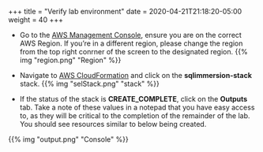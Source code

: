 +++
title = "Verify lab environment"
date = 2020-04-21T21:18:20-05:00
weight = 40
+++

* Go to the [AWS Management Console](https://console.aws.amazon.com/), ensure you are on the correct AWS Region. If you’re in a different region, please change the region from the top right conrner of the screen to the designated region.
{{% img "region.png" "Region" %}}

* Navigate to [AWS CloudFormation](https://console.aws.amazon.com/cloudformation/) and click on the **sqlimmersion-stack** stack.
{{% img "selStack.png" "stack" %}}

* If the status of the stack is **CREATE_COMPLETE**, click on the **Outputs** tab. Take a note of these values in a notepad that you have easy access to, as they will be critical to the completion of the remainder of the lab. You should see resources similar to below being created.

{{% img "output.png" "Console" %}}


